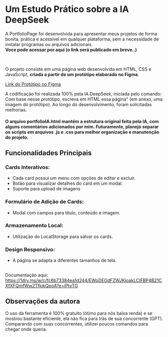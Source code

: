 # Um Estudo Prático sobre a IA DeepSeek

<p> A PortfolioPage foi desenvolvida para apresentar meus projetos de forma bonita, prática e acessível em qualquer plataforma, 
sem a necessidade de instalar programas ou arquivos adicionais.  <br>
  <b>Voce pode acessar por aqui (o link será publicado em breve..) </b></p>

<br>
<p> O projeto consiste em uma página web desenvolvida em HTML, CSS e JavaScript, <b>criada a partir de um protótipo elaborado no Figma</b>.  </p>

[Link do Protótipo no Figma](https://www.figma.com/design/XC2AbB53uQ4ULVMxpth1ql/portfolio?node-id=0-1&p=f&t=hFPI8OhuYfA4AnwS-0)


<p>A codificação foi realizada 100% pela IA DeepSeek, iniciada pelo comando: <br>
Com base nesse protótipo, escreva em HTML essa página" (em anexo, uma imagem do protótipo). Ao longo do desenvolvimento, foram solicitadas melhorias. </p>

#### O arquivo portfolioIA.html mantém a estrutura original feita pela IA, com alguns comentários adicionados por mim. Futuramente, planejo separar os scripts em arquivos .js e .css para melhor organização e manutenção do projeto.

## Funcionalidades Principais
### Cards Interativos:
<ul>
  <li>Cada card possui um menu com opções de editar e excluir.</li>
  <li>Botão para visualizar detalhes do card em um modal.</li>
  <li>Suporte para upload de imagens</li>
</ul>

### Formulário de Adição de Cards:
<ul>
  <li>Modal com campos para título, conteúdo e imagem.</li>
</ul>

### Armazenamento Local:
<ul>
  <li>Utilização do LocalStorage para salvar os cards.</li>
</ul>

### Design Responsivo:
<ul>
  <li>A página se adapta a diferentes tamanhos de tela.</li>
</ul>

##
Documentação aqui: https://1drv.ms/w/c/fc6b73384ea1d244/EWoDEGdFZWJKjoakLCIFBP4B21CXfXFQmfWw2TfkikQpoA?e=iPtvTG

## Observações da autora
O uso da ferramenta é 100% gratuito (ótimo para nós baixa renda) e se mostrou bastante eficiente, ela não fica para trás de sua concorrente (GPT).
Comparando com suas concorrentes, utilizei poucos comandos para chegar onde queria.

